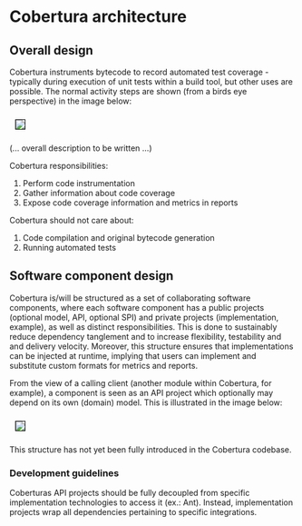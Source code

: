 # Cobertura architecture

## Overall design
Cobertura instruments bytecode to record automated test coverage - typically during execution of unit tests within
a build tool, but other uses are possible. The normal activity steps are shown (from a birds eye perspective) in the
image below:

<img src="images/plantuml/arch_overall_step1.png" style="margin:10px; border:1px solid black;" />

(... overall description to be written ...)

Cobertura responsibilities:
1.	Perform code instrumentation
2.	Gather information about code coverage
3.	Expose code coverage information and metrics in reports

Cobertura should not care about:
1.	Code compilation and original bytecode generation
2.	Running automated tests

## Software component design
Cobertura is/will be structured as a set of collaborating software components, where each software component
has a public projects (optional model, API, optional SPI) and private projects (implementation, example), as well
as distinct responsibilities. This is done to sustainably reduce dependency tanglement and to increase flexibility,
testability and and delivery velocity. Moreover, this structure ensures that implementations can be injected
at runtime, implying that users can implement and substitute custom formats for metrics and reports.

From the view of a calling client (another module within Cobertura, for example), a component is seen as an API
project which optionally may depend on its own (domain) model. This is illustrated in the image below:

<img src="images/plantuml/software_component.png" style="margin:10px; border:1px solid black;" />

This structure has not yet been fully introduced in the Cobertura codebase.

### Development guidelines
Coberturas API projects should be fully decoupled from specific implementation technologies to access it
(ex.: Ant). Instead, implementation projects wrap all dependencies pertaining to specific integrations.
